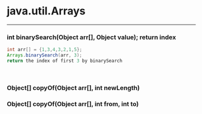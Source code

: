  # java.util.Arrays
---
### int binarySearch(Object arr[], Object value); return index
```java
int arr[] = {1,3,4,3,2,1,5};
Arrays.binarySearch(arr, 3);
return the index of first 3 by binarySearch
```
<br>

### Object[] copyOf(Object arr[], int newLength)
### Object[] copyOf(Object arr[], int from, int to)
